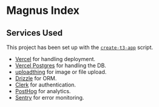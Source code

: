 # Magnus Index

## Services Used

This project has been set up with the [`create-t3-app`](https://create.t3.gg/) script.

- [Vercel](https://vercel.com) for handling deployment.
- [Vercel Postgres](https://vercel.com/docs/storage/vercel-postgres) for handling the DB.
- [uploadthing](https://uploadthing.com) for image or file upload.
- [Drizzle](https://orm.drizzle.team) for ORM.
- [Clerk](https://clerk.com) for authentication.
- [PostHog](https://posthog.com) for analytics.
- [Sentry](https://sentry.io) for error monitoring.
